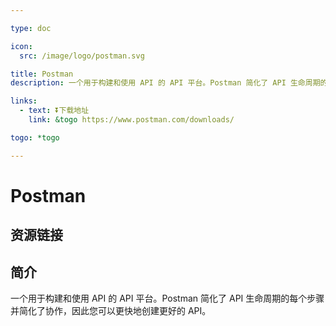 ```yaml
---

type: doc

icon:
  src: /image/logo/postman.svg

title: Postman
description: 一个用于构建和使用 API 的 API 平台。Postman 简化了 API 生命周期的每个步骤并简化了协作，因此您可以更快地创建更好的 API。

links:
  - text: ⏬下载地址
    link: &togo https://www.postman.com/downloads/

togo: *togo

---
```


<ShowLogo />

# Postman

<ShowBreadcrumb />

## 资源链接

<ShowLinks />

## 简介

一个用于构建和使用 API 的 API 平台。Postman 简化了 API 生命周期的每个步骤并简化了协作，因此您可以更快地创建更好的 API。

